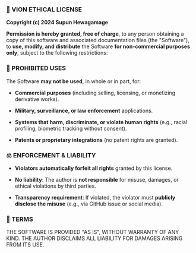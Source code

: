 ### **📜 VION ETHICAL LICENSE**

**Copyright (c) 2024 Supun Hewagamage**

**Permission is hereby granted, free of charge**, to any person obtaining a copy of this software and associated documentation files (the "Software"), to  **use, modify, and distribute**  the Software  **for non-commercial purposes only**, subject to the following restrictions:

### **🚫 PROHIBITED USES**

The Software  **may not be used**, in whole or in part, for:

-   **Commercial purposes**  (including selling, licensing, or monetizing derivative works).
    
-   **Military, surveillance, or law enforcement**  applications.
    
-   **Systems that harm, discriminate, or violate human rights**  (e.g., racial profiling, biometric tracking without consent).
    
-   **Patents or proprietary integrations**  (no patent rights are granted).
    

### **⚖️ ENFORCEMENT & LIABILITY**

-   **Violators automatically forfeit all rights**  granted by this license.
    
-   **No liability**: The author is  **not responsible**  for misuse, damages, or ethical violations by third parties.
    
-   **Transparency requirement**: If violated, the violator must  **publicly disclose the misuse**  (e.g., via GitHub issue or social media).
    

### **🔹 TERMS**

THE SOFTWARE IS PROVIDED "AS IS", WITHOUT WARRANTY OF ANY KIND. THE AUTHOR DISCLAIMS ALL LIABILITY FOR DAMAGES ARISING FROM ITS USE.
